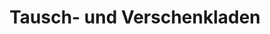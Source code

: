 ---
title: "Tausch- und Verschenkladen"
url: /eberswalde/tausch-und-verschenkladen/
shop: Gebrauchtwaren
---